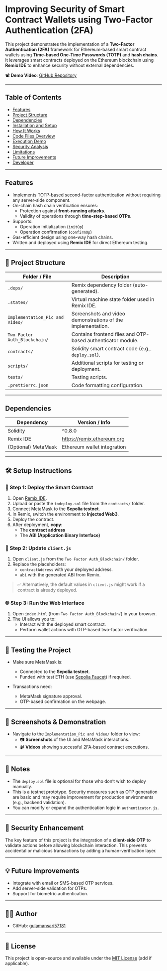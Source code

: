 # Improving Security of Smart Contract Wallets using Two-Factor Authentication (2FA)

This project demonstrates the implementation of a **Two-Factor Authentication (2FA)** framework for Ethereum-based smart contract wallets using **Time-based One-Time Passwords (TOTP)** and **hash chains**. It leverages smart contracts deployed on the Ethereum blockchain using **Remix IDE** to enhance security without external dependencies.

📽️ **Demo Video**: [GitHub Repository](https://drive.google.com/file/d/10bor2B2yFm-F2XYghPzDDfPOKmpK14Dj/view?usp=sharing)

---

## Table of Contents
- [Features](#features)
- [Project Structure](#project-structure)
- [Dependencies](#dependencies)
- [Installation and Setup](#installation-and-setup)
- [How It Works](#how-it-works)
- [Code Files Overview](#code-files-overview)
- [Execution Demo](#execution-demo)
- [Security Analysis](#security-analysis)
- [Limitations](#limitations)
- [Future Improvements](#future-improvements)
- [Developer](#developer)

---

## Features

- Implements TOTP-based second-factor authentication without requiring any server-side component.
- On-chain hash chain verification ensures:
  - Protection against **front-running attacks**.
  - Validity of operations through **time-step-based OTPs**.
- Supports:
  - Operation initialization (`initOp`)
  - Operation confirmation (`confirmOp`)
- Gas-efficient design using one-way hash chains.
- Written and deployed using **Remix IDE** for direct Ethereum testing.

---

## 📁 Project Structure

| Folder / File                        | Description |
|--------------------------------------|-------------|
| `.deps/`                             | Remix dependency folder (auto-generated). |
| `.states/`                           | Virtual machine state folder used in Remix IDE. |
| `Implementation_Pic and Video/`      | Screenshots and video demonstrations of the implementation. |
| `Two Factor Auth_Blockchain/`        | Contains frontend files and OTP-based authenticator module. |
| `contracts/`                         | Solidity smart contract code (e.g., `deploy.sol`). |
| `scripts/`                           | Additional scripts for testing or deployment. |
| `tests/`                             | Testing scripts. |
| `.prettierrc.json`                   | Code formatting configuration. |

---

## Dependencies

| Dependency         | Version / Info |
|--------------------|----------------|
| Solidity           | ^0.8.0         |
| Remix IDE          | https://remix.ethereum.org |
| (Optional) MetaMask| Ethereum wallet integration |

---

## 🛠️ Setup Instructions

### 🔨 Step 1: Deploy the Smart Contract

1. Open [Remix IDE](https://remix.ethereum.org/).
2. Upload or paste the `todeploy.sol` file from the `contracts/` folder.
3. Connect MetaMask to the **Sepolia testnet**.
4. In Remix, switch the environment to **Injected Web3**.
5. Deploy the contract.
6. After deployment, **copy**:
   - The **contract address**
   - The **ABI (Application Binary Interface)**

### 🔧 Step 2: Update `client.js`

1. Open `client.js` from the `Two Factor Auth_Blockchain/` folder.
2. Replace the placeholders:
   - `contractAddress` with your deployed address.
   - `abi` with the generated ABI from Remix.

> ✅ Alternatively, the default values in `client.js` might work if a contract is already deployed.

### 🌐 Step 3: Run the Web Interface

1. Open `index.html` (from `Two Factor Auth_Blockchain/`) in your browser.
2. The UI allows you to:
   - Interact with the deployed smart contract.
   - Perform wallet actions with OTP-based two-factor verification.

---

## 🧪 Testing the Project

- Make sure MetaMask is:
  - Connected to the **Sepolia testnet**.
  - Funded with test ETH (use [Sepolia Faucet](https://sepoliafaucet.com/)) if required.

- Transactions need:
  - MetaMask signature approval.
  - OTP-based confirmation on the webpage.

---

## 📸 Screenshots & Demonstration

- Navigate to the `Implementation_Pic and Video/` folder to view:
  - 📷 **Screenshots** of the UI and MetaMask interactions.
  - 📹 **Videos** showing successful 2FA-based contract executions.

---

## 📌 Notes

- The `deploy.sol` file is optional for those who don’t wish to deploy manually.
- This is a testnet prototype. Security measures such as OTP generation are basic and may require improvement for production environments (e.g., backend validation).
- You can modify or expand the authentication logic in `authenticator.js`.

---

## 🔐 Security Enhancement

The key feature of this project is the integration of a **client-side OTP** to validate actions before allowing blockchain interaction. This prevents accidental or malicious transactions by adding a human-verification layer.

---

## 💡 Future Improvements

- Integrate with email or SMS-based OTP services.
- Add server-side validation for OTPs.
- Support for biometric authentication.

---

## 👨‍💻 Author

- GitHub: [gulamansari57181](https://github.com/gulamansari57181)

---

## 📄 License

This project is open-source and available under the [MIT License](LICENSE) (add if applicable).
